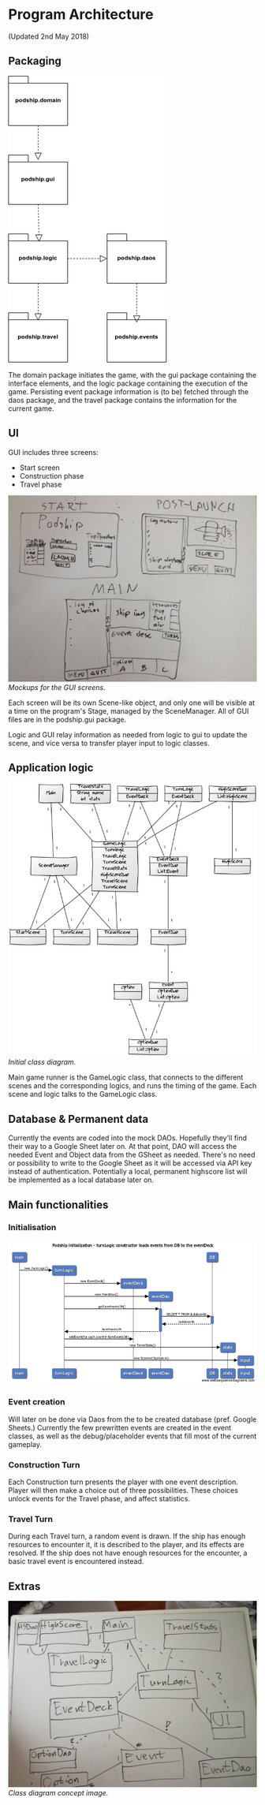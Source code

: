 # Program Architecture
(Updated 2nd May 2018)

## Packaging
![Packages](images/podship_packaging.png)

The domain package initiates the game, with the gui package containing the interface elements, and the logic package containing the execution of the game. Persisting event package information is (to be) fetched through the daos package, and the travel package contains the information for the current game.

## UI
GUI includes three screens:
- Start screen
- Construction phase
- Travel phase

![UI mockups](images/ui_mockups.jpg)
_Mockups for the GUI screens._

Each screen will be its own Scene-like object, and only one will be visible at a time on the program's Stage, managed by the SceneManager. All of GUI files are in the podship.gui package.

Logic and GUI relay information as needed from logic to gui to update the scene, and vice versa to transfer player input to logic classes.

## Application logic

![Class diagram v0.1](images/class_diagram.jpg)
_Initial class diagram._

Main game runner is the GameLogic class, that connects to the different scenes and the corresponding logics, and runs the timing of the game. Each scene and logic talks to the GameLogic class.


## Database & Permanent data
Currently the events are coded into the mock DAOs. Hopefully they'll find their way to a Google Sheet later on. At that point, DAO will access the needed Event and Object data from the GSheet as needed. There's no need or possibility to write to the Google Sheet as it will be accessed via API key instead of authentication. Potentially a local, permanent highscore list will be implemented as a local database later on.


## Main functionalities

### Initialisation
![Sequence diagram of TurnLogic constructor, i.e. game initialisation](images/sequence_diagram_turnLogic_constructor.png)

### Event creation
Will later on be done via Daos from the to be created database (pref. Google Sheets.) Currently the few prewritten events are created in the event classes, as well as the debug/placeholder events that fill most of the current gameplay.

### Construction Turn
Each Construction turn presents the player with one event description. Player will then make a choice out of three possibilities. These choices unlock events for the Travel phase, and affect statistics.

### Travel Turn
During each Travel turn, a random event is drawn. If the ship has enough resources to encounter it, it is described to the player, and its effects are resolved.
If the ship does not have enough resources for the encounter, a basic travel event is encountered instead.

## Extras
![Class diagram concept](images/class_diagram_concept.jpg)
_Class diagram concept image._
